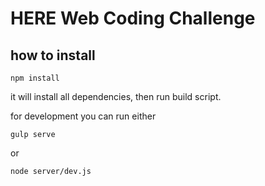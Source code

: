 # HERE Web Coding Challenge

how to install
-------------
```
npm install
```
it will install all dependencies, then run build script.

for development you can run either 
```
gulp serve
```
or
```
node server/dev.js
```
